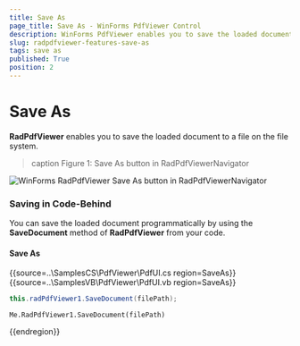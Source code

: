 ```yaml
---
title: Save As
page_title: Save As - WinForms PdfViewer Control
description: WinForms PdfViewer enables you to save the loaded document to a file on the file system.
slug: radpdfviewer-features-save-as
tags: save as
published: True
position: 2
---
```


# Save As

**RadPdfViewer** enables you to save the loaded document to a file on the file system.

>caption Figure 1: Save As button in RadPdfViewerNavigator

![WinForms RadPdfViewer Save As button in RadPdfViewerNavigator](images/features-save-as001.png) 

### Saving in Code-Behind

You can save the loaded document programmatically by using the **SaveDocument** method of **RadPdfViewer** from your code.

#### Save As

{{source=..\SamplesCS\PdfViewer\PdfUI.cs region=SaveAs}} 
{{source=..\SamplesVB\PdfViewer\PdfUI.vb region=SaveAs}} 

````C#
this.radPdfViewer1.SaveDocument(filePath);

````
````VB.NET
Me.RadPdfViewer1.SaveDocument(filePath)

````

{{endregion}}
